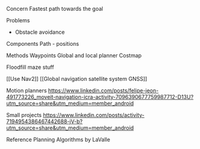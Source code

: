 Concern
Fastest path towards the goal

Problems
* Obstacle avoidance

Components
Path - positions

Methods
Waypoints
Global and local planner
Costmap

Floodfill maze stuff

[[Use Nav2]]
[[Global navigation satellite system GNSS]]

Motion planners
https://www.linkedin.com/posts/felipe-jeon-491773226_moveit-navigation-icra-activity-7096390677759987712-D13U?utm_source=share&utm_medium=member_android

Small projects
https://www.linkedin.com/posts/activity-7194954386467442688-jV-b?utm_source=share&utm_medium=member_android

Reference
Planning Algorithms by LaValle